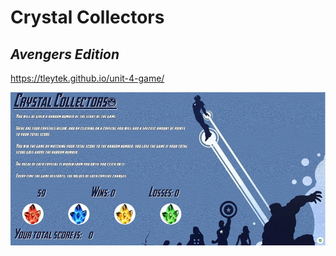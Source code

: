 # Crystal Collectors

## _Avengers Edition_

https://tleytek.github.io/unit-4-game/

![alt text](assets/images/webpage-image.jpg "website image")
